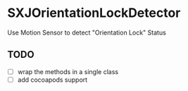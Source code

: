 # SXJOrientationLockDetector
Use Motion Sensor to detect "Orientation Lock" Status

## TODO

- [ ] wrap the methods in a single class
- [ ] add cocoapods support
